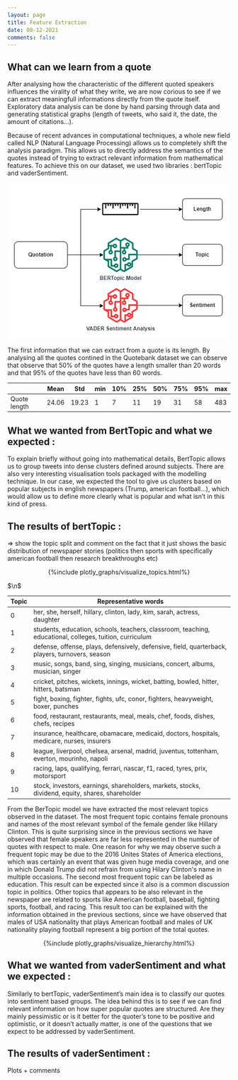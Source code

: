 ```yaml
---
layout: page
title: Feature Extraction
date: 08-12-2021
comments: false
---
```

## What can we learn from a quote

After analysing how the characteristic of the different quoted speakers influences the virality of what they write, we are now corious to see if we can extract meaningfull informations directly from the quote itself.
Exploratory data analysis can be done by hand parsing through data and generating statistical graphs (length of tweets, who said it, the date, the amount of citations…). 

Because of recent advances in computational techniques, a whole new field called NLP (Natural Language Processing) allows us to completely shift the analysis paradigm. This allows us to directly address the semantics of the quotes instead of trying to extract relevant information from mathematical features.
To achieve this on our dataset, we used two libraries : bertTopic and vaderSentiment.

<img src="../assets/img/plots_feature_extraction/feature_extraction.png">

The first information that we can extract from a quote is its length. By analysing all the quotes contined in the Quotebank dataset we can observe that observe that 50% of the quotes have a length smaller than 20 words and that 95% of the quotes have less than 60 words.

|              | Mean  | Std   | min | 10% | 25% | 50% | 75% | 95% | max |
|--------------|-------|-------|-----|-----|-----|-----|-----|-----|-----|
| Quote length | 24.06 | 19.23 | 1   | 7   | 11  | 19  | 31  | 58  | 483 |


## What we wanted from BertTopic and what we expected  :
To explain briefly without going into mathematical details, BertTopic allows us to group tweets into dense clusters defined around subjects. There are also very interesting visualisation tools packaged with the modelling technique. In our case, we expected the tool to give us clusters based on popular subjects in english newspapers (Trump, american football…), which would allow us to define more clearly what is popular and what isn’t in this kind of press.

## The results of bertTopic : 
=> show the topic split and comment on the fact that it just shows the basic distribution of newspaper stories (politics then sports with specifically american football then research breakthroughs etc)

<div align="center"> {%include plotly_graphs/visualize_topics.html%}</div>

$\n$

| Topic | Representative words                                                                                    |
|-------|---------------------------------------------------------------------------------------------------------|
| 0     | her, she, herself, hillary, clinton, lady, kim, sarah, actress, daughter                                |
| 1     | students, education, schools, teachers, classroom, teaching, educational, colleges, tuition, curriculum |
| 2     | defense, offense, plays, defensively, defensive, field, quarterback, players, turnovers, season         |
| 3     | music, songs, band, sing, singing, musicians, concert, albums, musician, singer                         |
| 4     | cricket, pitches, wickets, innings, wicket, batting, bowled, hitter, hitters, batsman                   |
| 5     | fight, boxing, fighter, fights, ufc, conor, fighters, heavyweight, boxer, punches                       |
| 6     | food, restaurant, restaurants, meal, meals, chef, foods, dishes, chefs, recipes                         |
| 7     | insurance, healthcare, obamacare, medicaid, doctors, hospitals, medicare, nurses, insurers              |
| 8     | league, liverpool, chelsea, arsenal, madrid, juventus, tottenham, everton, mourinho, napoli             |
| 9     | racing, laps, qualifying, ferrari, nascar, f1, raced, tyres, prix, motorsport                           |
| 10    | stock, investors, earnings, shareholders, markets, stocks, dividend, equity, shares, shareholder        |

From the BerTopic model we have extracted the most relevant topics observed in the dataset. The most frequent topic contains female pronouns and names of the most relevant symbol of the female gender like Hillary Clinton. This is quite surprising since in the previous sections we have observed that female speakers are far less represented in the number of quotes with respect to male. One reason for why we may observe such a frequent topic may be due to the 2016 Unites States of America elections, which was certainly an event that was given huge media coverage, and one in which Donald Trump did not refrain from using Hilary Clinton's name in multiple occasions. The second most frequent topic can be labeled as education. This result can be expected since it also is a common discussion topic in politics. Other topics that appears to be also relevant in the newspaper are related to sports like American football, baseball, fighting sports, football, and racing. This result too can be explained with the information obtained in the previous sections, since we have observed that males of USA nationality that plays American football and males of UK nationality playing football represent a big portion of the total quotes.

<div align="center"> {%include plotly_graphs/visualize_hierarchy.html%}</div>

## What we wanted from vaderSentiment and what we expected  :
Similarly to bertTopic, vaderSentiment’s main idea is to classify our quotes into sentiment based groups. The idea behind this is to see if we can find relevant information on how super popular quotes are structured. Are they mainly pessimistic or is it better for the quoter’s tone to be positive and optimistic, or it doesn’t actually matter, is one of the questions that we expect to be addressed by vaderSentiment.

## The results of vaderSentiment : 
Plots + comments 





